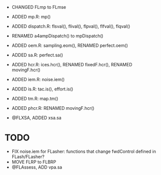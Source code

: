 
- CHANGED FLmp to FLmse
- ADDED mp.R: mp()
- ADDED dispatch.R: flsval(), flival(), flpval(), flfval(), flqval()
- RENAMED a4ampDispatch() to mpDispatch()
- ADDED oem.R: sampling.eom(), RENAMED perfect.oem()
- ADDED sa.R: perfect.sa()
- ADDED hcr.R: ices.hcr(), RENAMED fixedF.hcr(), RENAMED movingF.hcr()
- ADDED iem.R: noise.iem()
- ADDED is.R: tac.is(), effort.is()
- ADDED tm.R: map.tm()
- ADDED phcr.R: RENAMED movingF.hcr()

- @FLXSA, ADDED xsa.sa

# TODO

- FIX noise.iem for FLasher: functions that change fwdControl defined in FLash/FLasher?
- MOVE FLRP to FLBRP
- @FLAssess, ADD vpa.sa
